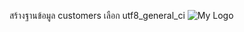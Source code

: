 สร้างฐานข้อมูล customers เลือก utf8_general_ci
![My Logo]([https://preview.redd.it/mad-floppa-v0-uasaoakdoykb1.jpg?auto=webp&s=d1272e5f0732310181cdbae87f730169868cf1f4](https://blogger.googleusercontent.com/img/b/R29vZ2xl/AVvXsEjZrGqPl9HZLGoLLj7k6_hYl5PoPJ88ezuwnLjZS_icyA12mkpsqp6Yx9f0m_0qEXvLWVBazrCg3EWi5vNBcnTiJ6UsWhYVLasM2n9yIoTRYv0ETHQzDPRnAUezNfiTbwFQ_gWFq6ymld7iao7zOJQv61rcta_tu8D765nVgJzjVpIaeHepGuY9v2qn/w74-h74-p-k-no-nu/pumba.jpg))

